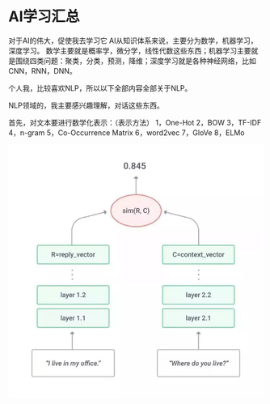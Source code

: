 # AI学习汇总
对于AI的伟大，促使我去学习它
AI从知识体系来说，主要分为数学，机器学习，深度学习。
数学主要就是概率学，微分学，线性代数这些东西；机器学习主要就是围绕四类问题：聚类，分类，预测，降维；深度学习就是各种神经网络，比如CNN，RNN，DNN。

个人我，比较喜欢NLP，所以以下全部内容全部关于NLP。

NLP领域的，我主要感兴趣理解，对话这些东西。

首先，对文本要进行数学化表示：（表示方法）
1，One-Hot
2，BOW
3，TF-IDF
4，n-gram
5，Co-Occurrence Matrix
6，word2vec
7，GloVe
8，ELMo

![](./Imgs/seq2seq.jpeg)

